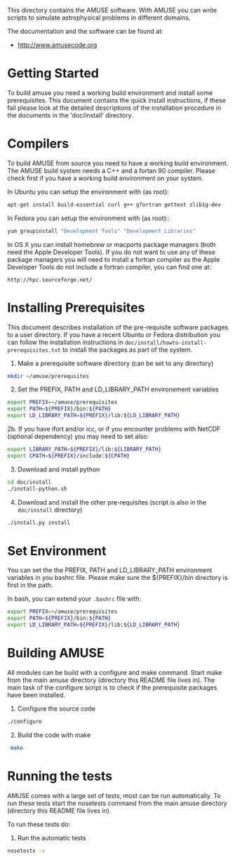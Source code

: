 This directory contains the AMUSE software. With AMUSE you can write
scripts to simulate astrophysical problems in different domains.

The documentation and the software can be found at:

* http://www.amusecode.org

Getting Started
===============

To build amuse you need a working build environment and install some
prerequisites. This document contains the quick install
instructions, if these fail please look at the detailed descriptions
of the installation procedure in the documents in the 'doc/install'
directory.

Compilers
=========

To build AMUSE from source you need to have a working build
environment. The AMUSE build system needs a C++ and a fortan 90
compiler. Please check first if you have a working build environment
on your system.

In Ubuntu you can setup the environment with (as root):

```bash
apt-get install build-essential curl g++ gfortran gettext zlib1g-dev
```

In Fedora you can setup the environment with (as root)::

```bash
yum groupinstall "Development Tools" "Development Libraries"
```

In OS X you can install homebrew or macports package managers (both
need the Apple Developer Tools). If you do not want to use any of
these package managers you will need to install a fortran compiler
as the Apple Developer Tools do not include a fortran compiler, you
can find one at:

    http://hpc.sourceforge.net/

Installing Prerequisites
========================

This document describes installation of the pre-requisite software
packages to a user directory. If you have a recent Ubuntu or Fedora
distribution you can follow the installation instructions in
`doc/install/howto-install-prerequisites.txt` to install the
packages as part of the system.

1. Make a prerequisite software directory (can be set to any directory)

```bash
mkdir ~/amuse/prerequsites
```

2. Set the PREFIX, PATH and LD_LIBRARY_PATH environement variables

```bash
export PREFIX=~/amuse/prerequisites
export PATH=${PREFIX}/bin:${PATH}
export LD_LIBRARY_PATH=${PREFIX}/lib:${LD_LIBRARY_PATH}
```

2b. If you have ifort and/or icc, or if you encounter problems with NetCDF 
(optional dependency) you may need to set also:

```bash
export LIBRARY_PATH=${PREFIX}/lib:${LIBRARY_PATH}
export CPATH=${PREFIX}/include:${CPATH}
```

3. Download and install python

```bash
cd doc/install
./install-python.sh
```

4. Download and install the other pre-requisites
   (script is also in the `doc/install` directory)

```bash
./install.py install
```

Set Environment
===============
You can set the the PREFIX, PATH and LD_LIBRARY_PATH environment
variables in you bashrc file. Please make sure the ${PREFIX}/bin
directory is first in the path.

In bash, you can extend your `.bashrc` file with:

```bash
export PREFIX=~/amuse/prerequisites
export PATH=${PREFIX}/bin:${PATH}
export LD_LIBRARY_PATH=${PREFIX}/lib:${LD_LIBRARY_PATH}
```

Building AMUSE
==============

All modules can be build with a configure and make command. Start
make from the main amuse directory (directory this README file lives
in). The main task of the configure script is to check if the
prerequisite packages have been installed.

1. Configure the source code

```bash
./configure
```
2. Build the code with make

```bash
 make
```

Running the tests
=================
AMUSE comes with a large set of tests, most can be run automatically.
To run these tests start the nosetests command from the main
amuse directory (directory this README file lives in).

To run these tests do:

1. Run the automatic tests

```bash
nosetests -v
```
